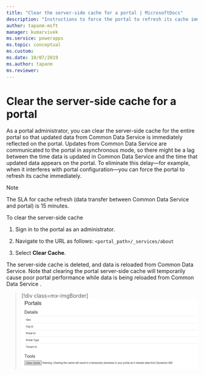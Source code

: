```yaml
---
title: "Clear the server-side cache for a portal | MicrosoftDocs"
description: "Instructions to force the portal to refresh its cache immediately."
author: tapanm-msft
manager: kumarvivek
ms.service: powerapps
ms.topic: conceptual
ms.custom: 
ms.date: 10/07/2019
ms.author: tapanm
ms.reviewer:
---
```


# Clear the server-side cache for a portal

As a portal administrator, you can clear the server-side cache for the entire portal so that updated data from Common Data Service  is immediately reflected on the portal. Updates from Common Data Service  are communicated to the portal in asynchronous mode, so there might be a lag between the time data is updated in Common Data Service  and the time that updated data appears on the portal. To eliminate this delay&mdash;for example, when it interferes with portal configuration&mdash;you can force the portal to refresh its cache immediately.

> [!NOTE]
> The SLA for cache refresh (data transfer between Common Data Service  and portal) is 15 minutes.

To clear the server-side cache

1.	Sign in to the portal as an administrator.

2.	Navigate to the URL as follows: `<portal_path>/_services/about`

3.	Select **Clear Cache**. 

The server-side cache is deleted, and data is reloaded from Common Data Service. Note that clearing the portal server-side cache will temporarily cause poor portal performance while data is being reloaded from Common Data Service .

> [!div class=mx-imgBorder]
> ![Clear the portal cache](../media/clear-portal-cache.png "Clear the portal cache")
